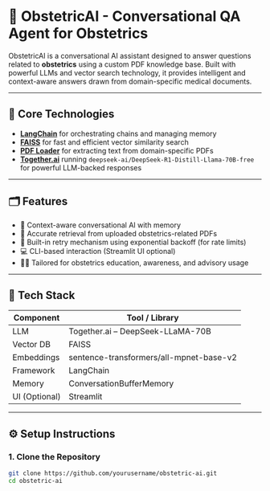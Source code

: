 # 🤖 ObstetricAI - Conversational QA Agent for Obstetrics

ObstetricAI is a conversational AI assistant designed to answer questions related to **obstetrics** using a custom PDF knowledge base. Built with powerful LLMs and vector search technology, it provides intelligent and context-aware answers drawn from domain-specific medical documents.

---

## 🧠 Core Technologies

- **[LangChain](https://www.langchain.com/)** for orchestrating chains and managing memory  
- **[FAISS](https://github.com/facebookresearch/faiss)** for fast and efficient vector similarity search  
- **[PDF Loader](https://docs.langchain.com/docs/integrations/document_loaders/pdf)** for extracting text from domain-specific PDFs  
- **[Together.ai](https://www.together.ai/)** running `deepseek-ai/DeepSeek-R1-Distill-Llama-70B-free` for powerful LLM-backed responses  

---

## 🗂️ Features

- 💬 Context-aware conversational AI with memory  
- 📄 Accurate retrieval from uploaded obstetrics-related PDFs  
- 🔁 Built-in retry mechanism using exponential backoff (for rate limits)  
- 💻 CLI-based interaction (Streamlit UI optional)  
- 🧑‍⚕️ Tailored for obstetrics education, awareness, and advisory usage  

---

## 🧱 Tech Stack

| Component         | Tool / Library                            |
|------------------|-------------------------------------------|
| LLM              | Together.ai – DeepSeek-LLaMA-70B          |
| Vector DB        | FAISS                                      |
| Embeddings       | sentence-transformers/all-mpnet-base-v2   |
| Framework        | LangChain                                  |
| Memory           | ConversationBufferMemory                   |
| UI (Optional)    | Streamlit                                  |

---

## ⚙️ Setup Instructions

### 1. Clone the Repository

```bash
git clone https://github.com/yourusername/obstetric-ai.git
cd obstetric-ai
